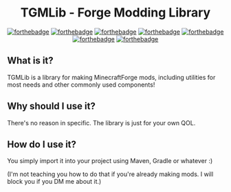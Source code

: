<div align="center">

# TGMLib - Forge Modding Library
[![forthebadge](https://forthebadge.com/images/badges/makes-people-smile.svg)](https://forthebadge.com)
[![forthebadge](https://forthebadge.com/images/badges/fixed-bugs.svg)](https://forthebadge.com)
[![forthebadge](https://forthebadge.com/images/badges/check-it-out.svg)](https://forthebadge.com)
[![forthebadge](https://forthebadge.com/images/badges/for-you.svg)](https://forthebadge.com)
[![forthebadge](https://forthebadge.com/images/badges/made-with-java.svg)](https://forthebadge.com)
[![forthebadge](https://forthebadge.com/images/badges/open-source.svg)](https://forthebadge.com)
[![forthebadge](https://forthebadge.com/images/badges/built-with-love.svg)](https://forthebadge.com)

</div>

## What is it?
TGMLib is a library for making MinecraftForge mods, including utilities for most needs and other commonly used components!

## Why should I use it?
There's no reason in specific. The library is just for your own QOL.

## How do I use it?
You simply import it into your project using Maven, Gradle or whatever :)

(I'm not teaching you how to do that if you're already making mods. I will block you if you DM me about it.)